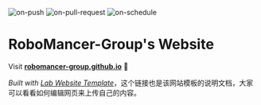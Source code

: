 
  ![on-push](../../actions/workflows/on-push.yaml/badge.svg)
  ![on-pull-request](../../actions/workflows/on-pull-request.yaml/badge.svg)
  ![on-schedule](../../actions/workflows/on-schedule.yaml/badge.svg)

  # RoboMancer-Group's Website

  Visit **[robomancer-group.github.io](https://robomancer-group.github.io)** 🚀

  _Built with [Lab Website Template](https://greene-lab.gitbook.io/lab-website-template-docs)_，这个链接也是该网站模板的说明文档，大家可以看看如何编辑网页来上传自己的内容。
